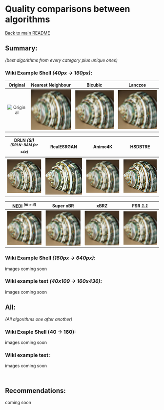 # Quality comparisons between algorithms

[Back to main README](../../README.md)

## Summary:

*(best algorithms from every category plus unique ones)*

### Wiki Example Shell *(40px -> 160px)*:

|                                                      Original                                                      |                                     Nearest Neighbour                                      |                                    Bicubic                                     |                                      Lanczos                                      |
|:------------------------------------------------------------------------------------------------------------------:|:------------------------------------------------------------------------------------------:|:------------------------------------------------------------------------------:|:---------------------------------------------------------------------------------:|
| ![Original](https://upload.wikimedia.org/wikipedia/commons/a/a6/160_by_160_thumbnail_of_%27Green_Sea_Shell%27.png) | ![Nearest Neighbour](../example_images/output/CV2_INTER_NEAREST_example_shell_40px_4x.png) | ![Bicubic](../example_images/output/CV2_INTER_CUBIC_example_shell_40px_4x.png) | ![Lanczos](../example_images/output/CV2_INTER_LANCZOS4_example_shell_40px_4x.png) |


|             DRLN *(SI)* <sup>*(DRLN-BAM for <4x)*<sup>              |                                  RealESRGAN                                  |                                Anime4K                                 |                                HSDBTRE                                 |
|:-------------------------------------------------------------------:|:----------------------------------------------------------------------------:|:----------------------------------------------------------------------:|:----------------------------------------------------------------------:|
| ![DRLN](../example_images/output/SI_drln_example_shell_40px_4x.png) | ![RealESRGAN](../example_images/output/RealESRGAN_example_shell_40px_4x.png) | ![Anime4K](../example_images/output/Anime4K_example_shell_40px_4x.png) | ![HSDBTRE](../example_images/output/HSDBTRE_example_shell_40px_4x.png) |


|                    NEDI <sup>*(m = 4)*</sup>                     |                                 Super xBR                                  |                               xBRZ                               |                          FSR *1.1*                          |
|:----------------------------------------------------------------:|:--------------------------------------------------------------------------:|:----------------------------------------------------------------:|:-----------------------------------------------------------:|
| ![NEDI](../example_images/output/NEDI_example_shell_40px_4x.png) | ![Super xBR](../example_images/output/Super_xBR_example_shell_40px_4x.png) | ![xBRZ](../example_images/output/xBRZ_example_shell_40px_4x.png) | ![FSR](../example_images/output/example_shell_40px_FSR.png) |

### Wiki Example Shell *(160px -> 640px)*:

images coming soon

### Wiki example text *(40x109 -> 160x436)*:

images coming soon

## All:
*(All algorithms one after another)*

### Wiki Exaple Shell (40 -> 160):

images coming soon

### Wiki example text:

images coming soon

<br>

## Recommendations:

coming soon